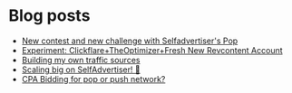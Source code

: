 # Blog posts
<!-- BLOG-POST-LIST:START -->
- [New contest and new challenge with Selfadvertiser&#39;s Pop](https://afflift.com/f/threads/new-contest-and-new-challenge-with-selfadvertisers-pop.10676/)
- [Experiment: Clickflare+TheOptimizer+Fresh New Revcontent Account](https://afflift.com/f/threads/experiment-clickflare-theoptimizer-fresh-new-revcontent-account.10545/)
- [Building my own traffic sources](https://afflift.com/f/threads/building-my-own-traffic-sources.10721/)
- [Scaling big on SelfAdvertiser! 🤑](https://afflift.com/f/threads/scaling-big-on-selfadvertiser-%F0%9F%A4%91.10711/)
- [CPA Bidding for pop or push network?](https://afflift.com/f/threads/cpa-bidding-for-pop-or-push-network.10700/)
<!-- BLOG-POST-LIST:END -->

